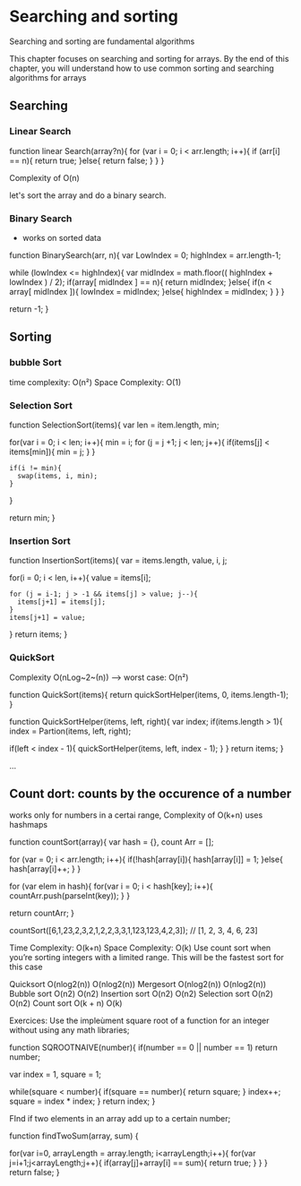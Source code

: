 # Searching and sorting

Searching and sorting are fundamental algorithms

This chapter focuses on searching and sorting for arrays. By
the end of this chapter, you will understand how to use common sorting and searching
algorithms for arrays

## Searching

### Linear Search

function linear Search(array?n){
for (var i = 0; i < arr.length; i++){
if (arr[i] == n){
return true;
}else{
return false;
}
}
}

Complexity of O(n)

let's sort the array and do a binary search.

### Binary Search

- works on sorted data

function BinarySearch(arr, n){
var LowIndex = 0;
highIndex = arr.length-1;

while (lowIndex <= highIndex){
var midIndex = math.floor(( highIndex + lowIndex ) / 2);
if(array[ midIndex ] == n){
return midIndex;
}else{
if(n < array[ midIndex ]){
lowIndex = midIndex;
}else{
highIndex = midIndex;
}
}
}

return -1;
}

## Sorting

### bubble Sort

time complexity: O(n²)
Space Complexity: O(1)

### Selection Sort

function SelectionSort(items){
var len = item.length,
min;

for(var i = 0; i < len; i++){
min = i;
for (j = j +1; j < len; j++){
if(items[j] < items[min]){
min = j;
}
}

    if(i != min){
      swap(items, i, min);
    }

}

return min;
}

### Insertion Sort

function InsertionSort(items){
var = items.length,
value,
i,
j;

for(i = 0; i < len, i++){
value = items[i];

    for (j = i-1; j > -1 && items[j] > value; j--){
      items[j+1] = items[j];
    }
    items[j+1] = value;

}
return items;
}

### QuickSort

Complexity O(nLog~2~(n)) --> worst case: O(n²)

function QuickSort(items){
return quickSortHelper(items, 0, items.length-1);
}

function QuickSortHelper(items, left, right){
var index;
if(items.length > 1){
index = Partion(items, left, right);

if(left < index - 1){
quickSortHelper(items, left, index - 1);
}
}
return items;
}

...

## Count dort: counts by the occurence of a number

works only for numbers in a certai range,
Complexity of O(k+n)
uses hashmaps

function countSort(array){
var hash = {}, count Arr = [];

for (var = 0; i < arr.length; i++){
if(!hash[array[i]){
hash[array[i]] = 1;
}else{
hash[array[i]++;
}
}

for (var elem in hash){
for(var i = 0; i < hash[key]; i++){
countArr.push(parseInt(key));
}
}

return countArr;
}

countSort([6,1,23,2,3,2,1,2,2,3,3,1,123,123,4,2,3]); // [1, 2, 3, 4, 6, 23]

Time Complexity: O(k+n)
Space Complexity: O(k)
Use count sort when you’re sorting integers with a limited range. This will be the
fastest sort for this case

Quicksort O(nlog2(n)) O(nlog2(n))
Mergesort O(nlog2(n)) O(nlog2(n))
Bubble sort O(n2) O(n2)
Insertion sort O(n2) O(n2)
Selection sort O(n2) O(n2)
Count sort O(k + n) O(k)

Exercices: Use the impleùment square root of a function for an integer without using any math libraries;

function SQROOTNAIVE(number){
if(number == 0 || number == 1)
return number;

var index = 1, square = 1;

while(square < number){
if(square == number){
return square;
}
index++;
square = index \* index;
}
return index;
}

FInd if two elements in an array add up to a certain number;

function findTwoSum(array, sum) {

for(var i=0, arrayLength = array.length; i<arrayLength;i++){
for(var j=i+1;j<arrayLength;j++){
if(array[j]+array[i] == sum){
return true;
}
}
}
return false;
}


